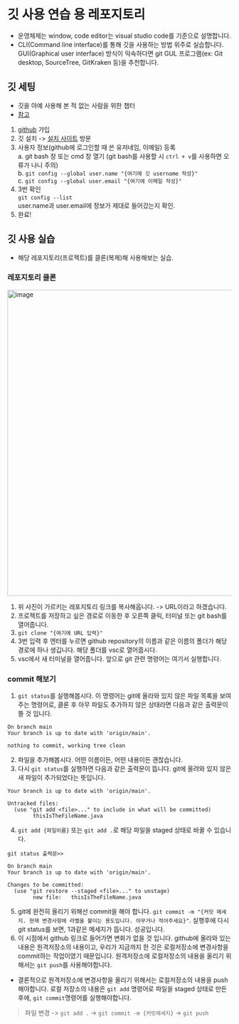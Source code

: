 # 깃 사용 연습 용 레포지토리

- 운영체제는 window, code editor는 visual studio code를 기준으로 설명합니다.
- CLI(Command line interface)를 통해 깃을 사용하는 방법 위주로 실습합니다. GUI(Graphical user interface) 방식이 익숙하다면 git GUL 프로그램(ex: Git desktop, SourceTree, GitKraken 등)을 추천합니다.

## 깃 세팅

- 깃을 아예 사용해 본 적 없는 사람을 위한 챕터
- [참고](https://git-scm.com/video/get-going)

1. [github](https://github.com/) 가입
2. 깃 설치 -> [설치 사이트](https://git-scm.com/downloads) 방문
3. 사용자 정보(github에 로그인할 때 쓴 유저네임, 이메일) 등록
    <br/> a. git bash 창 또는 cmd 창 열기 (git bash를 사용할 시 `ctrl + v`를 사용하면 오류가 나니 주의)
    <br/> b. `git config --global user.name "{여기에 깃 username 작성}"`
    <br/> c. `git config --global user.email "{여기에 이메일 작성}"`
4. 3번 확인
    <br/> `git config --list`
    <br/> user.name과 user.email에 정보가 제대로 들어갔는지 확인.
5. 완료!

## 깃 사용 실습

- 해당 레포지토리(프로젝트)를 클론(복제)해 사용해보는 실습.

### 레포지토리 클론

<img width="688" alt="image" src="https://github.com/dandamdandam/git_use_practice/assets/102032954/9128a8d5-fc62-4491-a321-eaa36265343d">

1. 위 사진이 가르키는 레포지토리 링크를 복사해옵니다. -> URL이라고 하겠습니다.
2. 프로젝트를 저장하고 싶은 경로로 이동한 후 오른쪽 클릭, 터미널 또는 git bash를 열어줍니다.
3. `git clone "{여기에 URL 입력}"`
4. 3번 입력 후 엔터를 누르면 github repository의 이름과 같은 이름의 폴더가 해당경로에 하나 생깁니다. 해당 폴더를 vsc로 열어줍시다.
5. vsc에서 새 터미널을 열어줍니다. 앞으로 git 관련 명령어는 여기서 실행합니다.

### commit 해보기

1. `git status`를 실행해봅시다. 이 명령어는 git에 올라와 있지 않은 파일 목록을 보여주는 명령어로, 클론 후 아무 파일도 추가하지 않은 상태라면 다음과 같은 출력문이 뜰 것 입니다.
```
On branch main
Your branch is up to date with 'origin/main'.

nothing to commit, working tree clean
```
2. 파일을 추가해봅시다. 어떤 이름이든, 어떤 내용이든 괜찮습니다.
3. 다시 `git status`를 실행하면 다음과 같은 출력문이 뜹니다. git에 올려와 있지 않은 새 파일이 추가되었다는 뜻입니다.
```
Your branch is up to date with 'origin/main'.

Untracked files:
  (use "git add <file>..." to include in what will be committed)
        thisIsTheFileName.java
```
4. `git add {파일이름}` 또는 `git add .`로 해당 파일을 staged 상태로 바꿀 수 있습니다.
```
git status 출력문>>

On branch main
Your branch is up to date with 'origin/main'.

Changes to be committed:
  (use "git restore --staged <file>..." to unstage)
        new file:   thisIsTheFileName.java
```
5. git에 완전히 올리기 위해선 commit을 해야 합니다. `git commit -m "{커밋 메세지. 현재 변경사항에 라벨을 붙이는 용도입니다. 아무거나 적어주세요}"`. 실행후에 다시 git status를 보면, 1과같은 메세지가 뜹니다. 성공입니다.
6. 이 시점에서 github 링크로 들어가면 변화가 없을 것 입니다. github에 올라와 있는 내용은 원격저장소의 내용이고, 우리가 지금까지 한 것은 로컬저장소에 변경사항을 commit하는 작업이였기 때문입니다. 원격저장소에 로컬저장소의 내용을 올리기 위해서는 `git push`를 사용해야합니다.

- 결론적으로 원격저장소에 변경사항을 올리기 위해서는 로컬저장소의 내용을 push 해야합니다. 로컬 저장소의 내용은 `git add` 명령어로 파일을 staged 상태로 만든 후에, `git commit`명령어를 실행해야합니다.
> 파일 변경 -> `git add .` -> `git commit -m {커밋메세지}` -> `git push`
